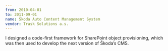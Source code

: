 ```yaml
---
from: 2010-04-01
to: 2011-09-01
name: Škoda Auto Content Management System
vendor: Trask Solutions a.s.
---
```

I designed a code-first framework for SharePoint object provisioning, which was
then used to develop the next version of Škoda&rsquo;s CMS.